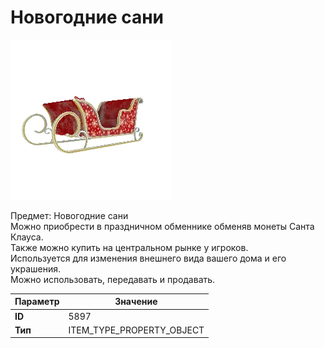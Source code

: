 # Новогодние сани

![Item Image](../img/5897.webp?raw=true)

Предмет: Новогодние сани<br>Можно приобрести в праздничном обменнике обменяв монеты Санта Клауса.<br>Также можно купить на центральном рынке у игроков.<br>Используется для изменения внешнего вида вашего дома и его украшения.<br>Можно использовать, передавать и продавать.


| Параметр | Значение |
|----------|----------|
| **ID** | 5897 |
| **Тип** | ITEM_TYPE_PROPERTY_OBJECT |


